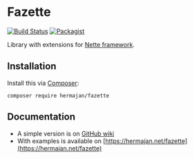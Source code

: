 # Fazette
[![Build Status](https://travis-ci.org/hermajan/fazette.svg?branch=master)](https://travis-ci.org/hermajan/fazette)
[![Packagist](https://img.shields.io/packagist/v/hermajan/fazette.svg)](https://packagist.org/packages/hermajan/fazette)

Library with extensions for [Nette framework](https://nette.org).

## Installation
Install this via [Composer](https://getcomposer.org):

`composer require hermajan/fazette`

## Documentation
* A simple version is on [GitHub wiki](https://github.com/hermajan/fazette/wiki)
* With examples is available on [https://hermajan.net/fazette](https://hermajan.net/fazette)
